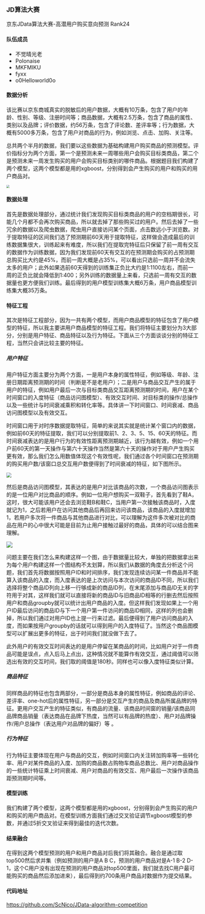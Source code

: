 ### JD算法大赛

京东JData算法大赛-高潜用户购买意向预测 Rank24

#### 队伍成员

- 不觉晴光老
- Polonaise
- MKFMIKU
- fyxx
- o0Helloworld0o

#### 数据分析
该比赛以京东商城真实的脱敏后的用户数据，大概有10万条，包含了用户的年龄、性别、等级、注册时间等；商品数据，大概有2.5万条，包含了商品的属性、类别以及品牌；评价数据，约56万条，包含了评论数、差评率等；行为数据，大概有5000多万条，包含了用户对商品的行为，例如浏览、点击、加购、关注等。

总共两个半月的数据，我们要以这些数据为基础构建用户购买商品的预测模型。评价指标分为两个方面，第一个是预测未来一周哪些用户会购买目标类商品，第二个是预测未来一周发生购买的用户会购买目标类别的哪件商品。根据题目我们构建了两个模型，这两个模型都是用的xgboost，分别得到会产生购买的用户和购买的用户商品对。

<img src="http://p2l71rzd4.bkt.clouddn.com/blog-image/180317/HmCja9lI5A.jpg?imageslim" style="zoom:50%" />

#### 数据处理
首先是数据处理部分，通过统计我们发现购买目标类商品的用户的空档期很长，可能几个月都不会再次购买商品，所以就去掉了那些购买过的用户。然后去掉了一些冗余的数据以及爬虫数据，爬虫用户直接访问某个页面，点击数远小于浏览数。对于提取特征的区间我们选了预测期前60天用于提取特征，这样做会造成最后的训练数据集很大，训练起来有难度，所以我们在提取完特征后只保留了前一周有交互的数据作为训练数据，因为我们发现前60天有交互的在预测期会购买的占预测期总购买比大约是45%，而前一周大概是占35%，可以看出只选前一周并不会流失太多的用户；此外如果选前60天得到的训练集正负比大约是1:1100左右，而前一周的正负比就会降低到1:400；另外训练的数据量上来看，只选前一周有交互的数据量也更方便我们训练。最后得到的用户模型训练集大概6万条，用户商品模型训练集大概35万条。

#### 特征工程
其次是特征工程部分，因为一共有两个模型，而用户商品模型的特征包含了用户模型的特征，所以我主要讲用户商品模型的特征工程。我们将特征主要划分为3大部分，分别是用户特征、商品特征以及行为特征。下面从三个方面谈谈分别的特征工程，当然只会讲比较主要的特征。

##### 用户特征
用户特征方面主要分为两个方面，一是用户本身的属性特征，例如等级、年龄、注册日期距离预测期的时间（判断是不是老用户）；二是用户与商品交互产生的属于用户的特征，例如用户最后一次与目标类商品交互距离预测期的时间，用户在某个时间窗口的入度特征（商品访问图模型）、有效交互时间、对目标类的操作/总操作以及一些统计与时间衰减乘积和转化率等。具体讲一下时间窗口、时间衰减、商品访问图模型以及有效交互。

时间窗口用于对时序数据提取特征，简单的来说其实就是统计某个窗口内的数据，例如前60天的特征提取，我们可以分别提取前1、2、3、5、15、60天的特征。而时间衰减表达的是用户行为的有效性距离预测期越近，该行为越有效，例如一个用户前60天的第一天操作与第六十天操作当然是第六十天的操作对于用户产生购买更有效，那么我们怎么用数值体现这个有效性呢，我们通过各个时间窗口在预测期的购买用户数/该窗口总交互用户数便得到了时间衰减的特征，如下图所示。

<img src="http://p2l71rzd4.bkt.clouddn.com/blog-image/180317/8djb9iGiLj.jpg?imageslim" style="zoom:80%" />

然后是商品访问图模型，其表达的是用户对比该商品的次数，一个商品访问图表示的是一位用户对比商品的顺序。例如一位用户想购买一双鞋子，首先看到了鞋A，这时，很大可能该用户还会去浏览鞋B和鞋C，当用户第一次接触该商品时，入度就记为1，之后若用户在访问其他商品后再回来访问该商品，该商品的入度就增加1，若用户多次将一件商品与其他商品进行对比，可以理解为这件多次被对比的商品在用户的心中很大可能是目前为止用户接触过最好的商品，具体的可以结合图来理解。

<img src="http://p2l71rzd4.bkt.clouddn.com/blog-image/180317/Bfm6a8Cd2E.jpg?imageslim" style="zoom:100%" />

问题主要在我们怎么来构建这样一个图，由于数据量比较大，单独的把数据拿出来为每个用户构建这样一个图结构不太划算，所以我们从数据的角度去分析这个问题，我们首先将数据按照用户ID和时间排序，我们发现连续访问某一件商品并不能算入该商品的入度，而入度表达的是上次访问与本次访问的商品ID不同，所以我们选择将整个商品ID列向上移一行够成新的商品ID列，在末尾添加与商品ID无关的字符用于对其，这样我们就可以直接将新的商品ID与旧商品ID相等的行删去然后按照用户和商品groupby就可以统计出用户商品的入度。但这样我们发现如果上一个用户ID最后访问的商品ID与下一个用户第一件访问的商品ID相同，这样的列也会删掉，所以我们通过对用户ID也上提一行来过滤。最后便得到了用户访问商品的入度，而如果按用户groupby的话就可以得到用户的入度特征了。当然这个商品图模型可以扩展出更多的特征，出于时间我们就没做下去了。

此外用户的有效交互时间表达的是用户停留在某商品的时间，比如用户对于一件商品可能是误点，点入后马上点出，这种情况就不能算作有效交互，通过阈值可以筛选出有效的交互时间，我们取的阈值是180秒。同样也可以像入度特征类似计算。

##### 商品特征
同样商品的特征也包含两部分，一部分是商品本身的属性特征，例如商品的评论、差评率、one-hot后的属性特征，另一部分是交互产生的商品及商品所属品牌的特征。更用户交互产生的特征类似，有商品的流量、该商品时间窗的销量/该商品同品牌商品销量（表达商品在品牌下热度，当然可以有品牌的热度）、用户对品牌操作/用户总操作（表达用户对品牌的偏好）等 。

##### 行为特征
行为特征主要体现在用户与商品的交互，例如时间窗口内关注转加购率等一些转化率、用户对某件商品的入度、加购的商品数占购物车商品总数比、用户对商品操作的一些统计特征乘上时间衰减、用户对商品的有效交互、用户最后一次操作该商品距预测期时间等。

#### 模型训练
我们构建了两个模型，这两个模型都是用的xgboost，分别得到会产生购买的用户和购买的用户商品对。在模型训练方面我们通过交叉验证调节xgboost模型的参数，并通过5折交叉验证来得到最佳的迭代次数。

#### 结果融合
在得到这两个模型预测的用户和用户商品对后我们将其融合。融合是通过取top500然后求并集（例如预测的用户是A B C，预测的用户商品对是A-1 B-2 D-1，这个C用户没有出现在预测的用户商品对top500里面，我们就去找C用户最可能购买的商品然后添加进来），最后得到约700条用户商品对数据作为提交结果。

#### 代码地址
https://github.com/ScNico/JData-algorithm-competition